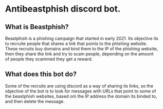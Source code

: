 # Antibeastphish discord bot.

## What is Beastphish?
Beastphish is a phishing campaign that started in early 2021. Its objective its to recruite people that shares a link that points to the phishing website. \
These recruits buy domains and bind them to the IP of the phishing website, then they share the link and try to scam people, depending on the amount of people they scammed they get a reward.

## What does this bot do?
Some of the recruits are using discord as a way of sharing its links, so the objective of the bot is to look for messages with URLs that point to some of the beastphish websites, based on\ 
the IP address the domain its binded to, and then delete the message.
